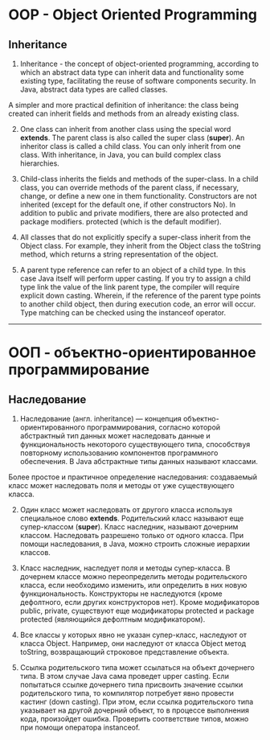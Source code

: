# OOP - Object Oriented Programming

## Inheritance
1. Inheritance - the concept of object-oriented programming,
   according to which an abstract data type can inherit data and functionality
   some existing type, facilitating the reuse of software components
   security. In Java, abstract data types are called classes.

A simpler and more practical definition of inheritance:
the class being created can inherit fields and methods from an already existing class.

2. One class can inherit from another class using the special word **extends**.
   The parent class is also called the super class (**super**). An inheritor class is called a child class.
   You can only inherit from one class. With inheritance, in Java, you can
   build complex class hierarchies.

3. Child-class inherits the fields and methods of the super-class. In a child class, you can override
   methods of the parent class, if necessary, change, or define a new one in them
   functionality. Constructors are not inherited (except for the default one, if other constructors
   No). In addition to public and private modifiers, there are also protected and package modifiers.
   protected (which is the default modifier).

4. All classes that do not explicitly specify a super-class inherit from the Object class. For example, they
   inherit from the Object class the toString method, which returns a string representation of the object.

5. A parent type reference can refer to an object of a child type. In this case Java itself
   will perform upper casting. If you try to assign a child type link the value of the link
   parent type, the compiler will require explicit down casting. Wherein,
   if the reference of the parent type points to another child object, then during execution
   code, an error will occur. Type matching can be checked using the instanceof operator.

________________________

# OOП - объектно-ориентированное программирование

## Наследование
1. Наследование (англ. inheritance) — концепция объектно-ориентированного программирования,
   согласно которой абстрактный тип данных может наследовать данные и функциональность
   некоторого существующего типа, способствуя повторному использованию компонентов программного
   обеспечения. В Java абстрактные типы данных называют классами.

Более простое и практичное определение наследования:
создаваемый класс может наследовать поля и методы от уже существующего класса.

2. Один класс может наследовать от другого класса используя специальное слово **extends**.
   Родительский класс называют еще супер-классом (**super**). Класс наследник, называют дочерним классом.
   Наследовать разрешено только от одного класса. При помощи наследования, в Java, можно
   строить сложные иерархии классов.

3. Класс наследник, наследует поля и методы супер-класса. В дочернем классе можно переопределить
   методы родительского класса, если необходимо изменить, или определить в них новую
   функциональность. Конструкторы не наследуются (кроме дефолтного, если других конструкторов
   нет). Кроме модификаторов public, private, существуют еще модификаторы protected и package
   protected (являющийся дефолтным модификатором).

4. Все классы у которых явно не указан супер-класс, наследуют от класса Object. Например, они
   наследуют от класса Object метод toString, возвращающий строковое представление объекта.

5. Ссылка родительского типа может ссылаться на объект дочернего типа. В этом случае Java сама
   проведет upper casting. Если попытаться ссылке дочернего типа присвоить значение ссылки
   родительского типа, то компилятор потребует явно провести кастинг (down casting). При этом,
   если ссылка родительского типа указывает на другой дочерний объект, то в процессе выполнения
   кода, произойдет ошибка. Проверить соответствие типов, можно при помощи оператора instanceof.